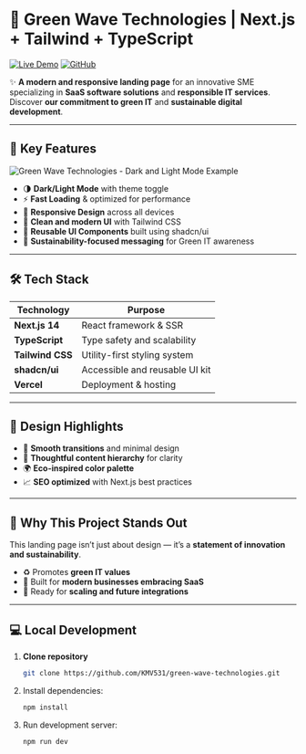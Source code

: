 # 🌊 Green Wave Technologies | Next.js + Tailwind + TypeScript

[![Live Demo](https://img.shields.io/badge/Visit-Green_Wave_Technologies-%23007acc?style=for-the-badge&logo=vercel)](https://green-wave-technologies.vercel.app)
[![GitHub](https://img.shields.io/badge/Source_Code-GitHub-black?style=for-the-badge&logo=github)](https://github.com/KMV531/green-wave-technologies)

✨ **A modern and responsive landing page** for an innovative SME specializing in **SaaS software solutions** and **responsible IT services**.  
Discover **our commitment to green IT** and **sustainable digital development**.

---

## 🚀 Key Features

![Green Wave Technologies - Dark and Light Mode Example](./public/screenshot2.png)

- 🌗 **Dark/Light Mode** with theme toggle
- ⚡ **Fast Loading** & optimized for performance
- 📱 **Responsive Design** across all devices
- 🎨 **Clean and modern UI** with Tailwind CSS
- 🧩 **Reusable UI Components** built using shadcn/ui
- 🌱 **Sustainability-focused messaging** for Green IT awareness

---

## 🛠️ Tech Stack

| Technology       | Purpose                        |
| ---------------- | ------------------------------ |
| **Next.js 14**   | React framework & SSR          |
| **TypeScript**   | Type safety and scalability    |
| **Tailwind CSS** | Utility-first styling system   |
| **shadcn/ui**    | Accessible and reusable UI kit |
| **Vercel**       | Deployment & hosting           |

---

## 🎨 Design Highlights

- 💨 **Smooth transitions** and minimal design
- 🧠 **Thoughtful content hierarchy** for clarity
- 🌍 **Eco-inspired color palette**
- 📈 **SEO optimized** with Next.js best practices

---

## 🌟 Why This Project Stands Out

This landing page isn’t just about design — it’s a **statement of innovation and sustainability**.

- ♻️ Promotes **green IT values**
- 🚀 Built for **modern businesses embracing SaaS**
- 🧩 Ready for **scaling and future integrations**

---

## 💻 Local Development

1. **Clone repository**

   ```bash
   git clone https://github.com/KMV531/green-wave-technologies.git

   ```

2. Install dependencies:

   ```bash
   npm install

   ```

3. Run development server:
   ```bash
   npm run dev
   ```
